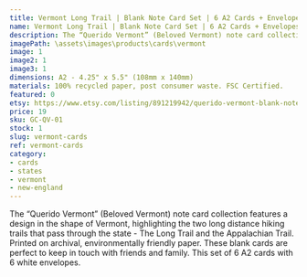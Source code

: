 ```yaml
---
title: Vermont Long Trail | Blank Note Card Set | 6 A2 Cards + Envelopes
name: Vermont Long Trail | Blank Note Card Set | 6 A2 Cards + Envelopes
description: The “Querido Vermont” (Beloved Vermont) note card collection features a design in the shape of Vermont, highlighting the two long distance hiking trails that pass through the state - The Long Trail and the Appalachian Trail. Printed on archival, environmentally friendly paper.
imagePath: \assets\images\products\cards\vermont
image: 1
image2: 1
image3: 1
dimensions: A2 - 4.25" x 5.5" (108mm x 140mm)
materials: 100% recycled paper, post consumer waste. FSC Certified.
featured: 0
etsy: https://www.etsy.com/listing/891219942/querido-vermont-blank-note-card-set-5-a2
price: 19
sku: GC-QV-01
stock: 1
slug: vermont-cards
ref: vermont-cards
category:
- cards
- states
- vermont
- new-england
---
```

The “Querido Vermont” (Beloved Vermont) note card collection features a design in the shape of Vermont, highlighting the two long distance hiking trails that pass through the state - The Long Trail and the Appalachian Trail. Printed on archival, environmentally friendly paper. These blank cards are perfect to keep in touch with friends and family. This set of 6 A2 cards with 6 white envelopes.
